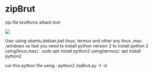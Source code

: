 # zipBrut
zip file brutforce attack tool


<a href="https://pypi.python.org/pypi/wfuzz"><img src="https://img.shields.io/pypi/pyversions/wfuzz.svg"></a>


Use:
using ubantu,debian,kali linux, termux and other any linux ,mac ,windows os
fast you need to install python version 2 to install python 2 
using(linux,mac) : sudo apt install python2
using(termux): apt install python2

run this python file using : 
python2 zipBrut.py -f <your zip file > -d <your password word-list>

